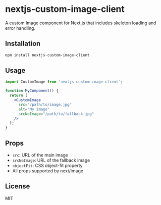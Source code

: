 # nextjs-custom-image-client

A custom Image component for Next.js that includes skeleton loading and error handling.

## Installation

```bash
npm install nextjs-custom-image-client
```

## Usage

```jsx
import CustomImage from 'nextjs-custom-image-client';

function MyComponent() {
  return (
    <CustomImage
      src="/path/to/image.jpg"
      alt="My image"
      srcNoImage="/path/to/fallback.jpg"
    />
  );
}
```

## Props

- `src`: URL of the main image
- `srcNoImage`: URL of the fallback image
- `objectFit`: CSS object-fit property
- All props supported by next/image

## License

MIT

